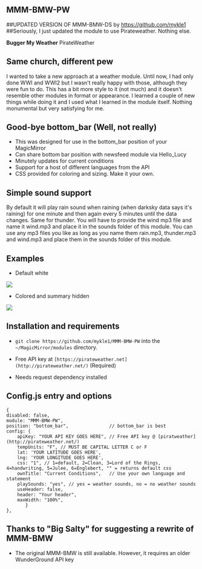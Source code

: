 ## MMM-BMW-PW
##UPDATED VERSION OF MMM-BMW-DS by https://github.com/mykle1
##Seriously, I just updated the module to use Pirateweather. Nothing else. 

**Bugger My Weather** PirateWeather

## Same church, different pew

I wanted to take a new approach at a weather module. Until now, I had only done WWI and WWI2 but I
wasn't really happy with those, although they were fun to do. This has a bit more style to it (not much)
and it doesn't resemble other modules in format or appearance. I learned a couple of new things while
doing it and I used what I learned in the module itself. Nothing monumental but very satisfying for me.

## Good-bye bottom_bar (Well, not really)

* This was designed for use in the bottom_bar position of your MagicMirror
* Can share bottom bar position with newsfeed module via Hello_Lucy
* Minutely updates for current conditions
* Support for a host of different languages from the API
* CSS provided for coloring and sizing. Make it your own.

## Simple sound support

By default it will play rain sound when raining (when darksky data says it's raining)
for one minute and then again every 5 minutes until the data changes. Same for thunder.
You will have to provide the wind mp3 file and name it wind.mp3 and place it in the 
sounds folder of this module. You can use any mp3 files you like as long as you name them
rain.mp3, thunder.mp3 and wind.mp3 and place them in the sounds folder of this module.

## Examples

* Default white

![](images/1.png)

* Colored and summary hidden

![](images/2.png)

## Installation and requirements

* `git clone https://github.com/mykle1/MMM-BMW-PW` into the `~/MagicMirror/modules` directory.

* Free API key at `[https://pirateweather.net](http://pirateweather.net/)` (Required)

* Needs request dependency installed

## Config.js entry and options

    {
    disabled: false,
    module: "MMM-BMW-PW",
    position: "bottom_bar",               // bottom_bar is best
    config: {
        apiKey: "YOUR API KEY GOES HERE", // Free API key @ [piratweather](http://pirateweather.net/)
        tempUnits: "F",	// MUST BE CAPITAL LETTER C or F
        lat: 'YOUR LATITUDE GOES HERE', 
        lng: 'YOUR LONGITUDE GOES HERE',
        css: "1", // 1=default, 2=Clean, 3=Lord of the Rings, 4=handwriting, 5=Julee, 6=Englebert, "" = returns default css
        ownTitle: "Current Conditions",   // Use your own language and statement
        playSounds: "yes", // yes = weather sounds, no = no weather sounds
        useHeader: false,               
        header: "Your header",
        maxWidth: "100%",
           }
    },
	
## Thanks to "Big Salty" for suggesting a rewrite of MMM-BMW

* The original MMM-BMW is still available. However, it requires an older WunderGround API key



